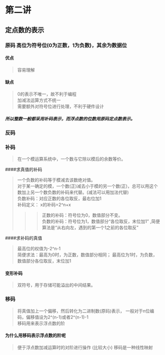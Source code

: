 # 第二讲      
## 定点数的表示    
### 原码  高位为符号位(0为正数，1为负数)，其余为数据位   
#### 优点     
> 容易理解        

#### 缺点     
> 0的表示不唯一，故不利于编程    
> 加减法运算方式不统一     
> 需要额外对符号位进行处理，不利于硬件设计    

##### 所以整数一般都采用补码表示，而浮点数的位数用**原码定点数**表示。      
   
### 反码       
>   
### 补码   
> 在一个模运算系统中，一个数与它除以模后的余数等价。        

####求真值的补码   
> 一个负数的补码等于模减去该数绝对值。      
> 对于某一确定的模，一个数(正)减去小于模的另一个数(正)，总可以用这个数加上另一个数负数的补码来代替。(减法可以用加法代替)     
> 负数补码：对应正数的各位取反，最右位加1    
> 补码定义： x的补码=2^n+x
> >> 正数的补码：符号位为0，数值部分不变。      
> >> 负数的补码：符号位为1，数值部分“各位取反，末位加1” ,简便算法是“从右向左，遇到的第一个1之前的各位取反”      

####求补码的真值    
> 最高位的权值为-2^n-1     
> 简便求法：最高为0时，为正数，数值部分相同； 最高位为1时，为负数，数值部分各位取反，末位加1

#### 变形补码      
> 双符号，用于存储可能溢出的中间结果。        

### 移码      
> 将真值加上一个偏移，然后转化为二进制数(原码)表示， 一般对于n位编码，偏移值设为2^(n-1)或者2^(n-1)-1  
> 移码用来表示浮点数的阶       
 
#### 为什么用移码表示浮点数的阶呢        
> 便于浮点数加减运算时的对阶进行操作  (比较大小)   移码是一种线性映射     
 
 

